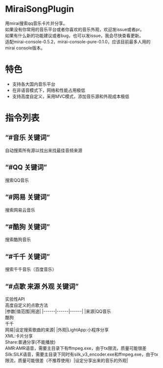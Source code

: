 # MiraiSongPlugin
用mirai搜索qq音乐卡片并分享。  
如果没有你常用的音乐平台或者你喜欢的音乐外观，欢迎发issue或者pr。    
如果有什么新的功能建议或者bug，也可以发issue，我会尽快查看更新。  
适配mirai-console-0.5.2，mirai-console-pure-0.1.0，应该目前最多人用的mirai console版本。  
# 特色
- 支持各大国内音乐平台  
- 在非语音模式下，网络和性能占用极低  
- 支持高度自定义，采用MVC模式，添加音乐源和外观成本极低
# 指令列表   
“#音乐 关键词”
-----
自动搜索所有源以找出来找最佳音频来源    

“#QQ 关键词”
-----
搜索QQ音乐  

“#网易 关键词”
-----
搜索网易云音乐  

“#酷狗 关键词”
-----
搜索酷狗音乐  

“#千千 关键词”
-----
搜索千千音乐（百度音乐）  

“#点歌 来源 外观 关键词”
-----
实验性API  
高度自定义的点歌方法  
|参数|值范围|用途|
|------|------|------|
|来源|QQ音乐<br>酷狗<br>千千<br>网易|设定搜索歌曲的来源|
|外观|LightApp:小程序分享<br>XML:卡片分享<br>Share:普通分享(不能播放)<br>AMR:AMR语音，需要主目录下有ffmpeg.exe，由于tx限流，质量可能很差<br>Silk:SILK语音，需要主目录下同时有silk_v3_encoder.exe和ffmpeg.exe，由于tx限流，质量可能很差（不推荐使用）|设定分享出来的音乐的外观|
